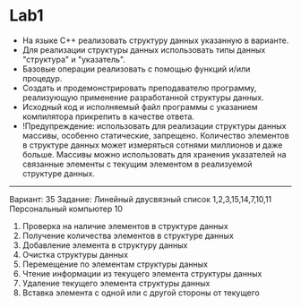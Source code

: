 # Lab1

+ На языке С++ реализовать структуру данных указанную в варианте.
+ Для реализации структуры данных использовать типы данных "структура" и "указатель".
+ Базовые операции реализовать с помощью функций и/или процедур.
+ Создать и продемонстрировать преподавателю программу, реализующую применение разработанной структуры данных.
+ Исходный код и исполняемый файл программы с указанием компилятора прикрепить в качестве ответа.
+ !Предупреждение: использовать для реализации структуры данных массивы, особенно статические, запрещено. Количество элементов в структуре данных может измеряться сотнями миллионов и даже больше. Массивы можно использовать для хранения указателей на связанные элементы с текущим элементом в реализуемой структуре данных.
_______________________________________________________________________________________________________________________________________________________________________
Вариант: 35
Задание: Линейный двусвязный список	1,2,3,15,14,7,10,11	Персональный компьютер	10

1.	Проверка на наличие элементов в структуре данных
2.	Получение количества элементов  в структуре данных
3.	Добавление элемента  в структуру данных
7.	Очистка структуры данных
10.	Перемещение по элементам структуры данных
11.	Чтение информации из текущего элемента структуры данных
14.	Удаление текущего элемента структуры данных
15.	Вставка элемента с одной или с другой стороны от текущего
